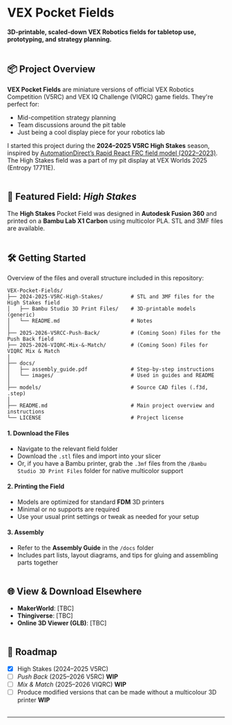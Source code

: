 # VEX Pocket Fields

**3D-printable, scaled-down VEX Robotics fields for tabletop use, prototyping, and strategy planning.**
<br></br>

## 📦 Project Overview

**VEX Pocket Fields** are miniature versions of official VEX Robotics Competition (V5RC) and VEX IQ Challenge (VIQRC) game fields. They're perfect for:
- Mid-competition strategy planning  
- Team discussions around the pit table  
- Just being a cool display piece for your robotics lab

I started this project during the **2024–2025 V5RC High Stakes** season, inspired by [AutomationDirect’s Rapid React FRC field model (2022–2023)](https://library.automationdirect.com/2022-first-robotics-rapid-react-3d-printed-field/). The High Stakes field was a part of my pit display at VEX Worlds 2025 (Entropy 17711E).
<br></br>

## 🎯 Featured Field: *High Stakes*

The **High Stakes** Pocket Field was designed in **Autodesk Fusion 360** and printed on a **Bambu Lab X1 Carbon** using multicolor PLA. STL and 3MF files are available.
<br></br>

## 🛠 Getting Started
Overview of the files and overall structure included in this repository:
```
VEX-Pocket-Fields/
├── 2024-2025-V5RC-High-Stakes/         # STL and 3MF files for the High Stakes field
│   ├── Bambu Studio 3D Print Files/    # 3D-printable models (generic)
│   └── README.md                       # Notes
│
├── 2025-2026-V5RCC-Push-Back/          # (Coming Soon) Files for the Push Back field
├── 2025-2026-VIQRC-Mix-&-Match/        # (Coming Soon) Files for VIQRC Mix & Match
│
├── docs/
│   ├── assembly_guide.pdf              # Step-by-step instructions
│   └── images/                         # Used in guides and README
│
├── models/                             # Source CAD files (.f3d, .step)
│
├── README.md                           # Main project overview and instructions
└── LICENSE                             # Project license
```

#### 1. Download the Files  
- Navigate to the relevant field folder
- Download the `.stl` files and import into your slicer
- Or, if you have a Bambu printer, grab the `.3mf` files from the `/Bambu Studio 3D Print Files` folder for native multicolor support

#### 2. Printing the Field  
- Models are optimized for standard **FDM** 3D printers  
- Minimal or no supports are required  
- Use your usual print settings or tweak as needed for your setup

#### 3. Assembly  
- Refer to the **Assembly Guide** in the `/docs` folder  
- Includes part lists, layout diagrams, and tips for gluing and assembling parts together
<br></br>

## 🌐 View & Download Elsewhere
- **MakerWorld**: [TBC]  
- **Thingiverse**: [TBC]
- **Online 3D Viewer (GLB)**: [TBC]
<br></br>

## 🚧 Roadmap

- [X] High Stakes (2024–2025 V5RC)  
- [ ] *Push Back* (2025–2026 V5RC) **WIP**
- [ ] *Mix & Match* (2025–2026 VIQRC)  **WIP**
- [ ] Produce modified versions that can be made without a multicolour 3D printer **WIP**
<br></br>
---
